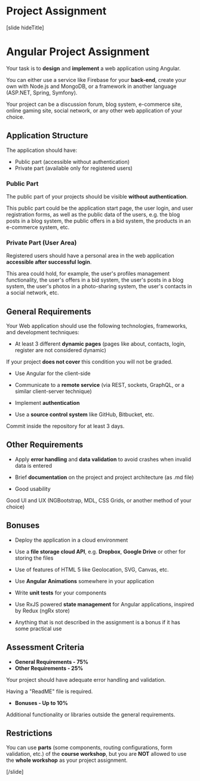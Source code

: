 # Project Assignment

[slide hideTitle]

# Angular Project Assignment

Your task is to **design** and **implement** a web application using Angular. 

You can either use a service like Firebase for your **back-end**, create your own with Node.js and MongoDB, or a framework in another language (ASP.NET, Spring, Symfony). 

Your project can be a discussion forum, blog system, e-commerce site, online gaming site, social network, or any other web application of your choice.

## Application Structure

The application should have:
- Public part (accessible without authentication)
- Private part (available only for registered users)

### Public Part
The public part of your projects should be visible **without authentication**. 

This public part could be the application start page, the user login, and user registration forms, as well as the public data of the users, e.g. the blog posts in a blog system, the public offers in a bid system, the products in an e-commerce system, etc.

### Private Part (User Area)

Registered users should have a personal area in the web application **accessible after successful login**. 

This area could hold, for example, the user's profiles management functionality, the user's offers in a bid system, the user's posts in a blog system, the user's photos in a photo-sharing system, the user's contacts in a social network, etc.

## General Requirements

Your Web application should use the following technologies, frameworks, and development techniques:

- At least 3 different **dynamic pages** (pages like about, contacts, login, register are not considered dynamic)

If your project **does not cover** this condition you will not be graded.

- Use Angular for the client-side

- Communicate to a **remote service** (via REST, sockets, GraphQL, or a similar client-server technique)

- Implement **authentication**

- Use a **source control system** like GitHub, Bitbucket, etc.

Commit inside the repository for at least 3 days.

## Other Requirements

- Apply **error handling** and **data validation** to avoid crashes when invalid data is entered

- Brief **documentation** on the project and project architecture (as .md file)

- Good usability

Good UI and UX (NGBootstrap, MDL, CSS Grids, or another method of your choice)

## Bonuses

- Deploy the application in a cloud environment
- Use a **file storage cloud API**, e.g. **Dropbox**, **Google Drive** or other for storing the files

- Use of features of HTML 5 like Geolocation, SVG, Canvas, etc.

- Use **Angular Animations** somewhere in your application

- Write **unit tests** for your components

- Use RxJS powered **state management** for Angular applications, inspired by Redux (ngRx store)

- Anything that is not described in the assignment is a bonus if it has some practical use

## Assessment Criteria

- **General Requirements - 75%** 
- **Other Requirements - 25%**

Your project should have adequate error handling and validation. 

Having a "ReadME" file is required.

- **Bonuses - Up to 10%**

Additional functionality or libraries outside the general requirements.

## Restrictions

You can use **parts** (some components, routing configurations, form validation, etc.) of the **course workshop**, but you are **NOT** allowed to use the **whole workshop** as your project assignment.

[/slide]
